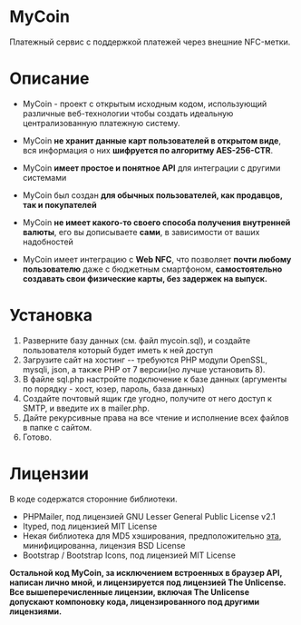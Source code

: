 # MyCoin
Платежный сервис с поддержкой платежей через внешние NFC-метки.

# Описание

- MyCoin - проект с открытым исходным кодом, использующий различные веб-технологии чтобы создать идеальную централизованную платежную систему.

- MyCoin **не хранит данные карт пользователей в открытом виде**, вся информация о них **шифруется по алгоритму AES-256-CTR**.

- MyCoin **имеет простое и понятное API** для интеграции с другими системами

- MyCoin был создан **для обычных пользователей, как продавцов, так и покупателей**

- MyCoin **не имеет какого-то своего способа получения внутренней валюты**, его вы дописываете **сами**, в зависимости от ваших надобностей

- MyCoin имеет интеграцию с **Web NFC**, что позволяет **почти любому пользователю** даже с бюджетным смартфоном, **самостоятельно создавать свои физические карты, без задержек на выпуск.**

# Установка

1. Разверните базу данных (см. файл mycoin.sql), и создайте пользователя который будет иметь к ней доступ
2. Загрузите сайт на хостинг -- требуются PHP модули OpenSSL, mysqli, json, а также PHP от 7 версии(но лучше установить 8).
3. В файле sql.php настройте подключение к базе данных (аргументы по порядку - хост, юзер, пароль, база данных)
4. Создайте почтовый ящик где угодно, получите от него доступ к SMTP, и введите их в mailer.php.
5. Дайте рекурсивные права на все чтение и исполнение всех файлов в папке с сайтом.
6. Готово.

# Лицензии

В коде содержатся сторонние библиотеки.
- PHPMailer, под лицензией GNU Lesser General Public License v2.1
- Ityped, под лицензией MIT License
- Некая библиотека для MD5 хэширования, предположительно [эта](https://gist.github.com/josedaniel/951664), минифицированна, лицензия BSD License
- Bootstrap / Bootstrap Icons, под лицензией MIT License

**Остальной код MyCoin, за исключением встроенных в браузер API, написан лично мной, и лицензируется под лицензией The Unlicense. Все вышеперечисленные лицензии, включая The Unlicense допускают компоновку кода, лицензированного под другими лицензиями.**
